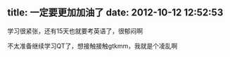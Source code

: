 title: 一定要更加加油了
date: 2012-10-12 12:52:53
---

学习很紧张，还有15天也就要考英语了，很郁闷啊

不太准备继续学习QT了，想接触接触gtkmm，我就是个凌乱啊